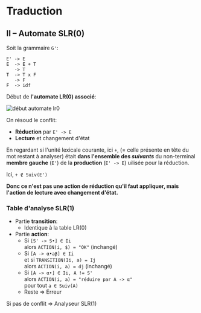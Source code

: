 # Traduction

## II – Automate SLR(0)

Soit la grammaire `G'`:

```text
E' -> E
E  -> E + T
   -> T
T  -> T x F
   -> F
F  -> idf
```

Début de **l'automate LR(0) associé**:

![début automate lr0](./assets/lr0_debut.png)

On résoud le conflit:

- **Réduction** par `E' -> E`
- **Lecture** et changement d'état

En regardant si l'unité lexicale courante, ici `+`, (= celle présente
en tête du mot restant à analyser) était **dans l'ensemble des
_suivants_** du non-terminal **membre gauche** (`E'`) de la
**production** (`E' -> E`) uilisée pour la réduction.

Ici, `+ ∉ Suiv(E')`

**Donc ce n'est pas une action de réduction qu'il faut appliquer,
mais l'action de lecture avec changement d'état.**

### Table d'analyse SLR(1)

- Partie **transition**:
    - Identique à la table LR(0)
- Partie **action**:
    - Si `[S' -> S•] ∈ Ii`  
      alors `ACTION(i, $) = "OK"` (inchangé)
    - Si `[A -> α•aβ] ∈ Ii`  
      et si `TRANSITION(Ii, a) = Ij`  
      alors `ACTION(i, a) = dj` (inchangé)
    - Si `[A -> α•] ∈ Ii, A != S'`  
      alors `ACTION(i, a) = "réduire par A -> α"`  
      pour tout `a ∈ Suiv(A)`
    - Reste => Erreur

Si pas de conflit => Analyseur SLR(1)
